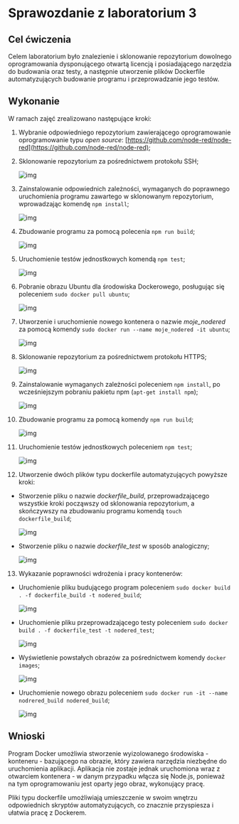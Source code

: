 # Sprawozdanie z laboratorium 3


## Cel ćwiczenia
Celem laboratorium było znalezienie i sklonowanie repozytorium dowolnego oprogramowania dysponującego otwartą licencją i posiadającego narzędzia do budowania oraz testy, a następnie utworzenie plików Dockerfile automatyzujących budowanie programu i przeprowadzanie jego testów.

## Wykonanie
W ramach zajęć zrealizowano następujące kroki:

1. Wybranie odpowiedniego repozytorium zawierającego oprogramowanie oprogramowanie typu *open source*: [https://github.com/node-red/node-red](https://github.com/node-red/node-red);
2. Sklonowanie repozytorium za pośrednictwem protokołu SSH;

    ![img](git_clone_1.png)

3. Zainstalowanie odpowiednich zależności, wymaganych do poprawnego uruchomienia programu zawartego w sklonowanym repozytorium, wprowadzając komendę `npm install`;

    ![img](npm_install_1.png)

4. Zbudowanie programu za pomocą polecenia `npm run build`;

    ![img](npm_build_1.png)

5. Uruchomienie testów jednostkowych komendą `npm test`;

    ![img](npm_test_1.png)

6. Pobranie obrazu Ubuntu dla środowiska Dockerowego, posługując się poleceniem `sudo docker pull ubuntu`;

    ![img](docker_pull.png)

7. Utworzenie i uruchomienie nowego kontenera o nazwie *moje_nodered* za pomocą komendy `sudo docker run --name moje_nodered -it ubuntu`;

    ![img](docker_run.png)

8. Sklonowanie repozytorium za pośrednictwem protokołu HTTPS;

    ![img](git_clone_2.png)

9. Zainstalowanie wymaganych zależności poleceniem `npm install`, po wcześniejszym pobraniu pakietu npm (`apt-get install npm`);

    ![img](npm_install_2.png)

10. Zbudowanie programu za pomocą komendy `npm run build`;

    ![img](npm_build_2.png)

11. Uruchomienie testów jednostkowych poleceniem `npm test`;

    ![img](npm_test_2.png)

12. Utworzenie dwóch plików typu dockerfile automatyzujących powyższe kroki:
- Stworzenie pliku o nazwie *dockerfile_build*, przeprowadzającego wszystkie kroki począwszy od sklonowania repozytorium, a skończywszy na zbudowaniu programu komendą `touch dockerfile_build`;

    ![img](dockerfile_1.png)

- Stworzenie pliku o nazwie *dockerfile_test* w sposób analogiczny;

    ![img](dockerfile_2.png)

13. Wykazanie poprawności wdrożenia i pracy kontenerów:
- Uruchomienie pliku budującego program poleceniem `sudo docker build . -f dockerfile_build -t nodered_build`;

    ![img](dockerfile_build.png)

- Uruchomienie pliku przeprowadzającego testy poleceniem `sudo docker build . -f dockerfile_test -t nodered_test`;

    ![img](dockerfile_test.png)

- Wyświetlenie powstałych obrazów za pośrednictwem komendy `docker images`;

    ![img](docker_images.png)

- Uruchomienie nowego obrazu poleceniem `sudo docker run -it --name nodrered_build nodered_build`;

    ![img](docker_rn_run.png)

## Wnioski
Program Docker umożliwia stworzenie wyizolowanego środowiska - konteneru - bazującego na obrazie, który zawiera narzędzia niezbędne do uruchomienia aplikacji. Aplikacja nie zostaje jednak uruchomiona wraz z otwarciem kontenera - w danym przypadku włącza się Node.js, ponieważ na tym oprogramowaniu jest oparty jego obraz, wykonujący pracę.

Pliki typu dockerfile umożliwiają umieszczenie w swoim wnętrzu odpowiednich skryptów automatyzujących, co znacznie przyspiesza i ułatwia pracę z Dockerem.